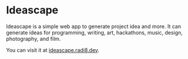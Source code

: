 # Ideascape

Ideascape is a simple web app to generate project idea and more. It can generate ideas for programming, writing, art, hackathons, music, design, photography, and film.

You can visit it at [ideascape.radi8.dev](https://ideascape.radi8.dev).